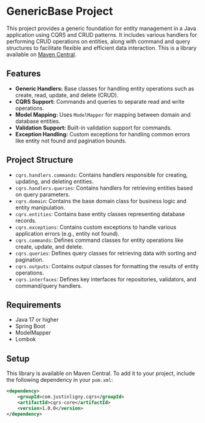 # GenericBase Project

This project provides a generic foundation for entity management in a Java application using CQRS and CRUD patterns. It includes various handlers for performing CRUD operations on entities, along with command and query structures to facilitate flexible and efficient data interaction. This is a library available on [Maven Central](https://search.maven.org/).

## Features

- **Generic Handlers:** Base classes for handling entity operations such as create, read, update, and delete (CRUD).
- **CQRS Support:** Commands and queries to separate read and write operations.
- **Model Mapping:** Uses `ModelMapper` for mapping between domain and database entities.
- **Validation Support:** Built-in validation support for commands.
- **Exception Handling:** Custom exceptions for handling common errors like entity not found and pagination bounds.

## Project Structure

- `cqrs.handlers.commands`: Contains handlers responsible for creating, updating, and deleting entities.
- `cqrs.handlers.queries`: Contains handlers for retrieving entities based on query parameters.
- `cqrs.domain`: Contains the base domain class for business logic and entity manipulation.
- `cqrs.entities`: Contains base entity classes representing database records.
- `cqrs.exceptions`: Contains custom exceptions to handle various application errors (e.g., entity not found).
- `cqrs.commands`: Defines command classes for entity operations like create, update, and delete.
- `cqrs.queries`: Defines query classes for retrieving data with sorting and pagination.
- `cqrs.outputs`: Contains output classes for formatting the results of entity operations.
- `cqrs.interfaces`: Defines key interfaces for repositories, validators, and command/query handlers.

## Requirements

- Java 17 or higher
- Spring Boot
- ModelMapper
- Lombok

## Setup

This library is available on Maven Central. To add it to your project, include the following dependency in your `pom.xml`:

```xml
<dependency>
    <groupId>com.justinligny.cqrs</groupId>
    <artifactId>cqrs-core</artifactId>
    <version>1.0.0</version>
</dependency>
